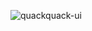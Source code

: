 ![quackquack-ui](https://img.shields.io/maven-central/v/team.duckie.quackquack.util/util?style=flat-square)
